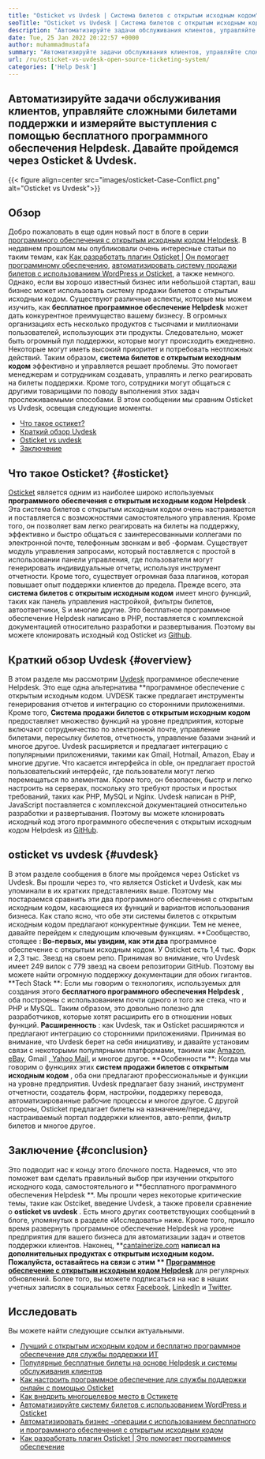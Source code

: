 ```yaml
---
title: "Osticket vs Uvdesk | Система билетов с открытым исходным кодом" 
seoTitle: "Osticket vs Uvdesk | Система билетов с открытым исходным кодом" 
description: "Автоматизируйте задачи обслуживания клиентов, управляйте сложными билетами поддержки и измеряйте выступления с помощью бесплатного программного обеспечения Helpdesk. Давайте пройдемся через Osticket & Uvdesk." 
date: Tue, 25 Jan 2022 20:22:57 +0000
author: muhammadmustafa
summary: "Автоматизируйте задачи обслуживания клиентов, управляйте сложными билетами поддержки и измеряйте выступления с помощью бесплатного программного обеспечения Helpdesk. Давайте пройдемся через Osticket & amp; Uvdesk." 
url: /ru/osticket-vs-uvdesk-open-source-ticketing-system/
categories: ['Help Desk']
---
```


## Автоматизируйте задачи обслуживания клиентов, управляйте сложными билетами поддержки и измеряйте выступления с помощью бесплатного программного обеспечения Helpdesk. Давайте пройдемся через Osticket & Uvdesk.

{{< figure align=center src="images/osticket-Case-Conflict.png" alt="Osticket vs Uvdesk">}}


## Обзор
Добро пожаловать в еще один новый пост в блоге в серии [программного обеспечения с открытым исходным кодом Helpdesk][1]. В недавнем прошлом мы опубликовали очень интересные статьи по таким темам, как [Как разработать плагин Osticket | Он помогает программному обеспечению][2], [автоматизировать систему продажи билетов с использованием WordPress и Osticket][3], а также немного. Однако, если вы хорошо известный бизнес или небольшой стартап, ваш бизнес может использовать систему продажи билетов с открытым исходным кодом. Существуют различные аспекты, которые мы можем изучить, как **бесплатное программное обеспечение Helpdesk**  может дать конкурентное преимущество вашему бизнесу. В огромных организациях есть несколько продуктов с тысячами и миллионами пользователей, использующих эти продукты. Следовательно, может быть огромный пул поддержки, которые могут происходить ежедневно. Некоторые могут иметь высокий приоритет и потребовать неотложных действий.
Таким образом, **система билетов с открытым исходным кодом**  эффективно и управляется решает проблемы. Это помогает менеджерам и сотрудникам создавать, управлять и легко реагировать на билеты поддержки. Кроме того, сотрудники могут общаться с другими товарищами по поводу выполнения этих задач прослеживаемыми способами. В этом сообщении мы сравним Osticket vs Uvdesk, освещая следующие моменты.
  * [Что такое остикет?][4]
  * [Краткий обзор Uvdesk][5]
  * [Osticket vs uvdesk][6]
  * [Заключение][7]

## Что такое Osticket?   {#osticket}
[Osticket][8] является одним из наиболее широко используемых **программного обеспечения с открытым исходным кодом Helpdesk** . Эта система билетов с открытым исходным кодом очень настраивается и поставляется с возможностями самостоятельного управления. Кроме того, он позволяет вам легко реагировать на билеты на поддержку, эффективно и быстро общаться с заинтересованными коллегами по электронной почте, телефонным звонкам и веб -формам. Существует модуль управления запросами, который поставляется с простой в использовании панели управления, где пользователи могут генерировать индивидуальные отчеты, используя инструмент отчетности. Кроме того, существует огромная база плагинов, которая повышает опыт поддержки клиентов до предела.
Прежде всего, эта **система билетов с открытым исходным кодом**  имеет много функций, таких как панель управления настройкой, фильтры билетов, автоответчики, S и многие другие. Это бесплатное программное обеспечение Helpdesk написано в PHP, поставляется с комплексной документацией относительно разработки и развертывания. Поэтому вы можете клонировать исходный код Osticket из [Github][9].

## Краткий обзор Uvdesk   {#overview}
В этом разделе мы рассмотрим [Uvdesk][10] программное обеспечение Helpdesk. Это еще одна альтернатива **программное обеспечение с открытым исходным кодом. UVDESK также предлагает инструменты генерирования отчетов и интеграцию со сторонними приложениями. Кроме того,  **Система продажи билетов с открытым исходным кодом**   предоставляет множество функций на уровне предприятия, которые включают сотрудничество по электронной почте, управление билетами, пересылку билетов, отчетность, управление базами знаний и многое другое. Uvdesk расширяется и предлагает интеграцию с популярными приложениями, такими как Gmail, Hotmail, Amazon, Ebay и многие другие. Что касается интерфейса in oble, он предлагает простой пользовательский интерфейс, где пользователи могут легко перемещаться по элементам.
Кроме того, он безопасен, быстр и легко настроить на серверах, поскольку это требуют простых и простых требований, таких как PHP, MySQL и Nginx. Uvdesk написан в PHP, JavaScript поставляется с комплексной документацией относительно разработки и развертывания. Поэтому вы можете клонировать исходный код этого программного обеспечения с открытым исходным кодом Helpdesk из [GitHub][11].

## osticket vs uvdesk   {#uvdesk}
В этом разделе сообщения в блоге мы пройдемся через Osticket vs Uvdesk. Вы прошли через то, что является Osticket и Uvdesk, как мы упоминали в их кратких представлениях выше. Поэтому мы постараемся сравнить эти два программного обеспечения с открытым исходным кодом, касающиеся их функций и вариантов использования бизнеса. Как стало ясно, что обе эти системы билетов с открытым исходным кодом предлагают конкурентные функции. Тем не менее, давайте перейдем к следующим ключевым функциям.
**Сообщество, стоящее **: Во-первых, мы увидим, как эти два**  программное обеспечение с открытым исходным кодом. У Osticket есть 1,4 тыс. Форк и 2,3 тыс. Звезд на своем репо. Принимая во внимание, что Uvdesk имеет 249 вилок с 779 звезд на своем репозитории GitHub. Поэтому вы можете найти огромную поддержку документации для обоих гигантов.
**Tech Stack **: Если мы говорим о технологиях, используемых для создания этого  **бесплатного программного обеспечения Helpdesk**  , оба построены с использованием почти одного и того же стека, что и PHP и MySQL. Таким образом, это довольно полезно для разработчиков, которые хотят расширить его в отношении новых функций.
**Расширенность** : как Uvdesk, так и Osticket расширяются и предлагают интеграцию со сторонними приложениями. Принимая во внимание, что Uvdesk берет на себя инициативу, и давайте установим связи с некоторыми популярными платформами, такими как [Amazon][12], [eBay][13], Gmail [, Yahoo Mail,][14] и многое другое.
**Особенности **: Когда мы говорим о функциях этих  **систем продажи билетов с открытым исходным кодом**  , оба они предлагают профессиональные и функции на уровне предприятия. Uvdesk предлагает базу знаний, инструмент отчетности, создатель форм, настройки, поддержку перевода, автоматизированные рабочие процессы и многое другое. С другой стороны, Osticket предлагает билеты на назначение/передачу, настраиваемый портал поддержки клиентов, авто-реппи, фильтр билетов и многое другое.

## Заключение   {#conclusion}
Это подводит нас к концу этого блочного поста. Надеемся, что это поможет вам сделать правильный выбор при изучении открытого исходного кода, самостоятельного и **бесплатного программного обеспечения Helpdesk **. Мы прошли через некоторые критические темы, такие как Ostciket, введение Uvdesk, а также провели сравнение о  **osticket vs uvdesk**  . Есть много других соответствующих сообщений в блоге, упомянутых в разделе «Исследовать» ниже. Кроме того, пришло время развернуть программное обеспечение Helpdesk на уровне предприятия для вашего бизнеса для автоматизации задач и ответов поддержки клиентов.
Наконец, **[cantainerize.com][15]  **написал на дополнительных продуктах с открытым исходным кодом. Пожалуйста, оставайтесь на связи с этим **  [][16][Программное обеспечение с открытым исходным кодом Helpdesk][17]**  для регулярных обновлений. Более того, вы можете подписаться на нас в наших учетных записях в социальных сетях [Facebook][18], [LinkedIn][19] и [Twitter][20].

## Исследовать
Вы можете найти следующие ссылки актуальными.
  * [Лучший с открытым исходным кодом и бесплатно программное обеспечение для службы поддержки ИТ][17]
  * [Популярные бесплатные билеты на основе Helpdesk и системы обслуживания клиентов][21]
  * [Как настроить программное обеспечение для службы поддержки онлайн с помощью Osticket][22]
  * [Как внедрить многоцелевое место в Остикете][23]
  * [Автоматизируйте систему билетов с использованием WordPress и Osticket][3]
  * [Автоматизировать бизнес -операции с использованием бесплатного и программного обеспечения с открытым исходным кодом][24]
  * [Как разработать плагин Osticket | Это помогает программное обеспечение][2]

  
[1]: https://blog.containerize.com/category/helpdesk/
[2]: https://blog.containerize.com/helpdesk/how-to-develop-osticket-plugin-it-helpdesk-software/
[3]: https://blog.containerize.com/blogging/automate-ticketing-system-using-wordpress-and-osticket/
[4]: #osticket
[5]: #overview
[6]: #uvdesk
[7]: #Conclusion
[8]: https://products.containerize.com/helpdesk/osticket/
[9]: https://github.com/osTicket/osTicket
[10]: https://products.containerize.com/helpdesk/uvdesk/
[11]: https://github.com/uvdesk/community-skeleton
[12]: https://www.amazon.com/
[13]: https://www.ebay.com/
[14]: https://login.yahoo.com/?.src=ym&pspid=159600001&activity=mail-direct&.lang=en-US&.intl=us&.done=https%3A%2F%2Fmail.yahoo.com%2Fd
[15]: https://www.containerize.com/
[16]: https://products.containerize.com/single-sign-on/
[17]: https://products.containerize.com/helpdesk/
[18]: https://web.facebook.com/containerize
[19]: https://www.linkedin.com/company/containerize/
[20]: https://twitter.com/containerize_co
[21]: https://products.containerize.com/helpdesk/osticket
[22]: https://blog.containerize.com/helpdesk/how-to-set-up-help-desk-system-using-osticket/
[23]: https://blog.containerize.com/helpdesk/how-to-implement-multi-tenancy-in-osticket/
[24]: https://blog.containerize.com/blogging/automate-business-operations-using-open-source-software/
